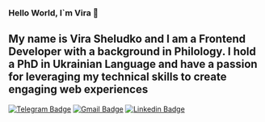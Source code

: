 ### Hello World, I`m Vira  👋

<!--
**Ukrainiane-panda/Ukrainiane-panda** is a ✨ _special_ ✨ repository because its `README.md` (this file) appears on your GitHub profile.

Here are some ideas to get you started:

- 🔭 I’m currently working on ...
- 🌱 I’m currently learning ...
- 👯 I’m looking to collaborate on ...
- 🤔 I’m looking for help with ...
- 💬 Ask me about ...
- 📫 How to reach me: ...
- 😄 Pronouns: ...
- ⚡ Fun fact: ...
-->
## My name is Vira Sheludko and I am a Frontend Developer with a background in Philology. I hold a PhD in Ukrainian Language and have a passion for leveraging my technical skills to create engaging web experiences

[![Telegram Badge](https://img.shields.io/twitter/url?color=blue&label=%40Ukrainian_panda&logo=telegram&logoColor=blue&style=for-the-badge&url=https%3A%2F%2Ft.me%2FUkrainian_panda)](https://t.me/Ukrainian_panda)
[![Gmail Badge](https://img.shields.io/twitter/url?color=red&label=Sheludko%20Vira&logo=gmail&style=for-the-badge&url=https%3A%2F%2Fmail.google.com%2F)](mailto:sheludkovira@gmail.com)
[![Linkedin Badge](https://img.shields.io/twitter/url?color=blue&label=Vira%20Sheludko&logo=linkedin&logoColor=blue&style=for-the-badge&url=https%3A%2F%2Fwww.linkedin.com%2Fin%2Fvira-sheludko-phd-15929523a%2F)](https://www.linkedin.com/in/vira-sheludko-phd-15929523a/)


